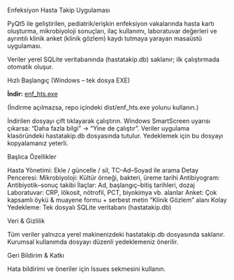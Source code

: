 
Enfeksiyon Hasta Takip Uygulaması

PyQt5 ile geliştirilen, pediatrik/erişkin enfeksiyon vakalarında hasta kartı oluşturma,
mikrobiyoloji sonuçları, ilaç kullanımı, laboratuvar değerleri ve ayrıntılı klinik anket (klinik gözlem)
kaydı tutmaya yarayan masaüstü uygulaması.

Veriler yerel SQLite veritabanında (hastatakip.db) saklanır; ilk çalıştırmada otomatik oluşur.

Hızlı Başlangıç (Windows – tek dosya EXE)

**İndir:** [enf_hts.exe](https://github.com/SelinElifGur/enfeksiyon/releases/latest/download/enf_hts.exe)

(İndirme açılmazsa, repo içindeki dist/enf_hts.exe yolunu kullanın.)

İndirilen dosyayı çift tıklayarak çalıştırın.
Windows SmartScreen uyarısı çıkarsa: “Daha fazla bilgi” → “Yine de çalıştır”.
Veriler uygulama klasöründeki hastatakip.db dosyasında tutulur. Yedeklemek için bu dosyayı kopyalamanız yeterli.

Başlıca Özellikler

Hasta Yönetimi: Ekle / güncelle / sil, TC–Ad–Soyad ile arama
Detay Penceresi:
Mikrobiyoloji: Kültür örneği, bakteri, üreme tarihi
Antibiyogram: Antibiyotik–sonuç takibi
İlaçlar: Ad, başlangıç–bitiş tarihleri, dozaj
Laboratuvar: CRP, lökosit, nötrofil, PCT, biyokimya vb. alanlar
Anket: Çok kapsamlı öykü & muayene formu + serbest metin “Klinik Gözlem” alanı
Kolay Yedekleme: Tek dosyalı SQLite veritabanı (hastatakip.db)

Veri & Gizlilik

Tüm veriler yalnızca yerel makinenizdeki hastatakip.db dosyasında saklanır.
Kurumsal kullanımda dosyayı düzenli yedeklemeniz önerilir.

Geri Bildirim & Katkı

Hata bildirimi ve öneriler için Issues sekmesini kullanın.

